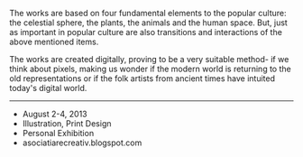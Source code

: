 The works are based on four fundamental elements to the popular culture: the celestial sphere, the plants, the animals and the human space. But, just as important in popular culture are also transitions and interactions of the above mentioned items.

The works are created digitally, proving to be a very suitable method- if we think about pixels, making us wonder if the modern world is returning to the old representations or if the folk artists from ancient times have intuited today's digital world.
 
--- 

- August 2-4, 2013
- Illustration, Print Design
- Personal Exhibition
- asociatiarecreativ.blogspot.com
          